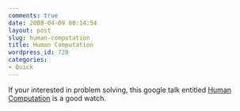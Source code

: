 ```yaml
---
comments: true
date: 2008-04-09 00:14:54
layout: post
slug: human-computation
title: Human Computation
wordpress_id: 728
categories:
- Quick
---
```


If your interested in problem solving, this google talk entitled [Human Computation](http://video.google.com/videoplay?docid=-8246463980976635143) is a good watch.
